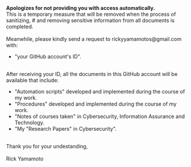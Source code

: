 <HTML>
   <B>Apologizes for not providing you with access automatically.</B><BR>
   This is a temporary measure that will be removed when the process of sanitizing, # and removing sensitive information from all documents is completed.<BR>
   <BR>
   Meanwhile, please kindly send a request to rickyyamamotos@gmail.com with:<BR>
   <UL>
      <LI> "your GitHub account's ID".<BR>
   </UL>
   <BR>
   After receiving your ID, all the documents in this GitHub account will be available that include:<BR>
   <UL>
      <LI> "Automation scripts" developed and implemented during the course of my work.<BR>
      <LI> "Procedures" developed and implemented during the course of my work.<BR>
      <LI> "Notes of courses taken" in Cybersecurity, Information Assurance and Technology.<BR>
      <LI> "My "Research Papers" in Cybersecurity".<BR>
   </UL>
   <BR>
   Thank you for your undestanding,<BR>
   <BR>
   Rick Yamamoto<BR>
</HTML>
